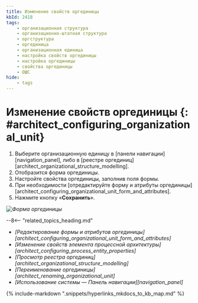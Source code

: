 ```yaml
---
title: Изменение свойств оргединицы
kbId: 2418
tags:
    - организационная структура
    - организационно-штатная структура
    - оргструктура
    - оргединица
    - организационная единица
    - настройка свойств оргединицы
    - настройка оргединицы
    - свойства оргединицы
    - ОШС
hide:
    - tags
---
```


# Изменение свойств оргединицы {: #architect_configuring_organizational_unit}

1. Выберите организационную единицу в [панели навигации][navigation_panel], либо в [реестре оргединиц][architect_organizational_structure_modelling].
2. Отобразится форма оргединицы.
3. Настройте свойства оргединицы, заполнив поля формы.
4. При необходимости [отредактируйте форму и атрибуты оргединицы][architect_configuring_organizational_unit_form_and_attributes].
5. Нажмите кнопку «**Сохранить**».

*![Форма оргединицы](configuring_organizational_unit_properties.png)*

<div class="relatedTopics">

--8<-- "related_topics_heading.md"

- *[Редактирование формы и атрибутов оргединицы][architect_configuring_organizational_unit_form_and_attributes]*
- *[Изменение свойств элемента процессной архитектуры][architect_configuring_process_entity_properties]*
- *[Просмотр реестра оргединиц][architect_organizational_structure_modelling]*
- *[Переименование оргединицы][architect_renaming_organizational_unit]*
- *[Использование системы — Панель навигации][navigation_panel]*

</div>

{% include-markdown ".snippets/hyperlinks_mkdocs_to_kb_map.md" %}
